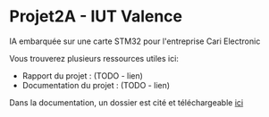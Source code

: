 # Projet2A - IUT Valence
IA embarquée sur une carte STM32 pour l'entreprise Cari Electronic

Vous trouverez plusieurs ressources utiles ici:

* Rapport du projet :		(TODO - lien)
* Documentation du projet :	(TODO - lien)

Dans la documentation, un dossier est cité et téléchargeable [ici](https://drive.google.com/open?id=1Ah9q81zzjABxKSoNOaBuwBgHY65svxQp)